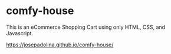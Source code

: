 # comfy-house

This is an eCommerce Shopping Cart using only HTML, CSS, and Javascript.

https://josepadolina.github.io/comfy-house/
